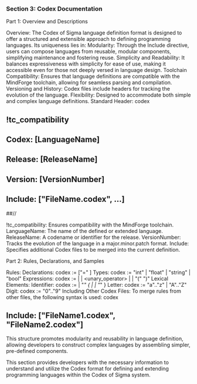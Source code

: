 ### **Section 3: Codex Documentation**

Part 1: Overview and Descriptions

Overview:
The Codex of Sigma language definition format is designed to offer a structured and extensible approach to defining programming languages. Its uniqueness lies in:
Modularity: Through the Include directive, users can compose languages from reusable, modular components, simplifying maintenance and fostering reuse.
Simplicity and Readability: It balances expressiveness with simplicity for ease of use, making it accessible even for those not deeply versed in language design.
Toolchain Compatibility: Ensures that language definitions are compatible with the MindForge toolchain, allowing for seamless parsing and compilation.
Versioning and History: Codex files include headers for tracking the evolution of the language.
Flexibility: Designed to accommodate both simple and complex language definitions.
Standard Header:
codex
## !tc_compatibility
## 
## Codex: [LanguageName]
## Release: [ReleaseName]
## Version: [VersionNumber]
## Include: ["FileName.codex", ...]
##//

!tc_compatibility: Ensures compatibility with the MindForge toolchain.
LanguageName: The name of the defined or extended language.
ReleaseName: A codename or identifier for the release.
VersionNumber: Tracks the evolution of the language in a major.minor.patch format.
Include: Specifies additional Codex files to be merged into the current definition.

Part 2: Rules, Declarations, and Samples

Rules:
Declarations: 
codex
<declaration> := <type> <identifier> ["=" <expression>]
Types: 
codex
<type> := "int" | "float" | "string" | "bool"
Expressions: 
codex
<expression> := <literal> | <identifier> | <unary_operator> <expression> | 
                <expression> <operator> <expression> | "(" <expression> ")"
Lexical Elements:
Identifier: 
codex
<identifier> := <letter> | "_" { <letter> | <digit> | "_" }
Letter: 
codex
<letter> := "a".."z" | "A".."Z"
Digit: 
codex
<digit> := "0".."9"
Including Other Codex Files:
To merge rules from other files, the following syntax is used:
codex
## Include: ["FileName1.codex", "FileName2.codex"]

This structure promotes modularity and reusability in language definition, allowing developers to construct complex languages by assembling simpler, pre-defined components.

This section provides developers with the necessary information to understand and utilize the Codex format for defining and extending programming languages within the Codex of Sigma system.
